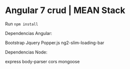# Angular 7 crud | MEAN Stack

Run `npm install`

Dependencias Angular:

Bootstrap
Jquery
Popper.js
ng2-slim-loading-bar


Dependencias Node:

express
body-parser
cors
mongoose
